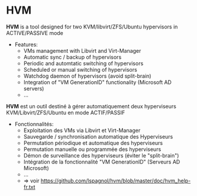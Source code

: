 # HVM

**HVM** is a tool designed for two KVM/libvirt/ZFS/Ubuntu hypervisors in ACTIVE/PASSIVE mode
  * Features:
    - VMs management with Libvirt and Virt-Manager
    - Automatic sync / backup of hypervisors
    - Periodic and automtatic switching of hypervisors
    - Scheduled or manual switching of hypervisors
    - Watchdog daemon of hypervisors (avoid split-brain)
    - Integration of "VM GenerationID" functionality (Microsoft AD servers)
    - ...

**HVM** est un outil destiné à gérer automatiquement deux hyperviseurs KVM/Libvirt/ZFS/Ubuntu en mode ACTIF/PASSIF
  * Fonctionnalités:
    - Exploitation des VMs via Libvirt et Virt-Manager
    - Sauvegarde / synchronisation automatique des Hyperviseurs
    - Permutation périodique et automatique des hyperviseurs
    - Permutation manuelle ou programmée des hyperviseurs
    - Démon de surveillance des hyperviseurs (éviter le "split-brain")
    - Intégration de la fonctionnalité "VM GenerationID" (Serveurs AD Microsoft)
    - ...
    - => voir https://github.com/lspagnol/hvm/blob/master/doc/hvm_help-fr.txt
